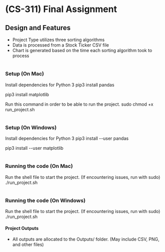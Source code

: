# (CS-311) Final Assignment

## Design and Features
- Project Type utilizes three sorting algorithms
- Data is processed from a Stock Ticker CSV file
- Chart is generated based on the time each sorting algorithm took to process
#
### Setup (On Mac)
Install dependencies for Python 3
pip3 install pandas

pip3 install matplotlib

Run this command in order to be able to run the project.
sudo chmod +x run_project.sh

#
### Setup (On Windows)
Install dependencies for Python 3
pip3 install --user pandas

pip3 install --user matplotlib

#
### Running the code (On Mac)
Run the shell file to start the project. (If encountering issues, run with sudo)
./run_project.sh

#
### Running the code (On Windows)
Run the shell file to start the project. (If encountering issues, run with sudo)
./run_project.sh


#### Project Outputs
- All outputs are allocated to the Outputs/ folder. (May include CSV, PNG, and other files)
#